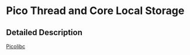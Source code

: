 # Pico Thread and Core Local Storage
## Detailed Description
[Picolibc](https://github.com/picolibc/picolibc) 
<!--stackedit_data:
eyJoaXN0b3J5IjpbLTgzNjQyMDI3NSwtOTMyNjYxODAyLC0xNz
YwNTEzNTk4LDc4NzM2ODUxOF19
-->